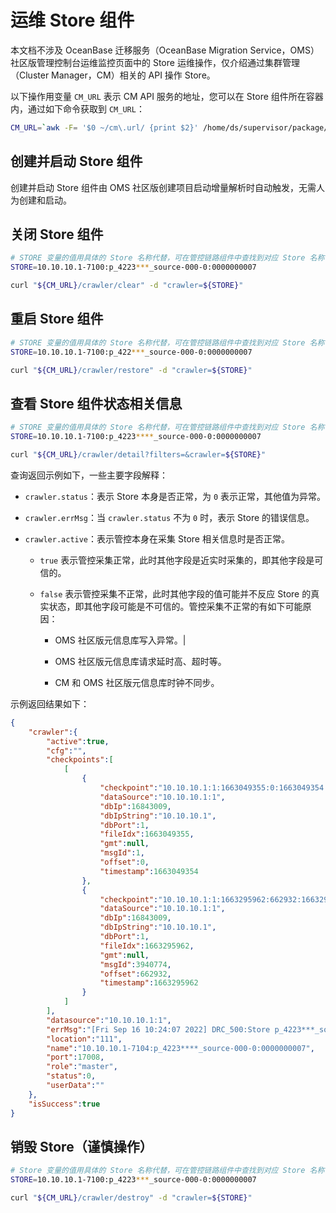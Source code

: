 # 运维 Store 组件

本文档不涉及 OceanBase 迁移服务（OceanBase Migration Service，OMS）社区版管理控制台运维监控页面中的 Store 运维操作，仅介绍通过集群管理（Cluster Manager，CM）相关的 API 操作 Store。

以下操作用变量 `CM_URL` 表示 CM API 服务的地址，您可以在 Store 组件所在容器内，通过如下命令获取到 `CM_URL`：

```bash
CM_URL=`awk -F= '$0 ~/cm\.url/ {print $2}' /home/ds/supervisor/package/config/drc.properties | sed 's/^[ \t]*//;s/[ \t]*$//'`
```

## 创建并启动 Store 组件

创建并启动 Store 组件由 OMS 社区版创建项目启动增量解析时自动触发，无需人为创建和启动。

## 关闭 Store 组件

```bash
# STORE 变量的值用具体的 Store 名称代替，可在管控链路组件中查找到对应 Store 名称
STORE=10.10.10.1-7100:p_4223***_source-000-0:0000000007

curl "${CM_URL}/crawler/clear" -d "crawler=${STORE}"
```

## 重启 Store 组件

```bash
# STORE 变量的值用具体的 Store 名称代替，可在管控链路组件中查找到对应 Store 名称
STORE=10.10.10.1-7100:p_422***_source-000-0:0000000007

curl "${CM_URL}/crawler/restore" -d "crawler=${STORE}"
```

## 查看 Store 组件状态相关信息

```bash
# STORE 变量的值用具体的 Store 名称代替，可在管控链路组件中查找到对应 Store 名称
STORE=10.10.10.1-7100:p_4223****_source-000-0:0000000007

curl "${CM_URL}/crawler/detail?filters=&crawler=${STORE}"
```

查询返回示例如下，一些主要字段解释：

- `crawler.status`：表示 Store 本身是否正常，为 `0` 表示正常，其他值为异常。

- `crawler.errMsg`：当 `crawler.status` 不为 `0` 时，表示  Store 的错误信息。

- `crawler.active`：表示管控本身在采集 Store 相关信息时是否正常。

  - `true` 表示管控采集正常，此时其他字段是近实时采集的，即其他字段是可信的。

  - `false` 表示管控采集不正常，此时其他字段的值可能并不反应 Store 的真实状态，即其他字段可能是不可信的。管控采集不正常的有如下可能原因：

    - OMS 社区版元信息库写入异常。|

    - OMS 社区版元信息库请求延时高、超时等。

    - CM 和 OMS 社区版元信息库时钟不同步。

示例返回结果如下：

```json
{
    "crawler":{
        "active":true,
        "cfg":"",
        "checkpoints":[
            [
                {
                    "checkpoint":"10.10.10.1:1:1663049355:0:1663049354:1",
                    "dataSource":"10.10.10.1:1",
                    "dbIp":16843009,
                    "dbIpString":"10.10.10.1",
                    "dbPort":1,
                    "fileIdx":1663049355,
                    "gmt":null,
                    "msgId":1,
                    "offset":0,
                    "timestamp":1663049354
                },
                {
                    "checkpoint":"10.10.10.1:1:1663295962:662932:1663295962:3940774",
                    "dataSource":"10.10.10.1:1",
                    "dbIp":16843009,
                    "dbIpString":"10.10.10.1",
                    "dbPort":1,
                    "fileIdx":1663295962,
                    "gmt":null,
                    "msgId":3940774,
                    "offset":662932,
                    "timestamp":1663295962
                }
            ]
        ],
        "datasource":"10.10.10.1:1",
        "errMsg":"[Fri Sep 16 10:24:07 2022] DRC_500:Store p_4223***_source-000-0.0000000007 started successfully\n",
        "location":"111",
        "name":"10.10.10.1-7104:p_4223****_source-000-0:0000000007",
        "port":17008,
        "role":"master",
        "status":0,
        "userData":""
    },
    "isSuccess":true
}
```

## 销毁 Store（谨慎操作）

```bash
# Store 变量的值用具体的 Store 名称代替，可在管控链路组件中查找到对应 Store 名称
STORE=10.10.10.1-7100:p_4223***_source-000-0:0000000007

curl "${CM_URL}/crawler/destroy" -d "crawler=${STORE}"
```
